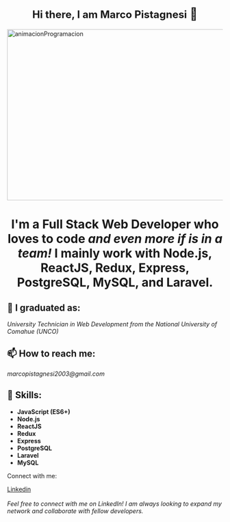 <h1 align="center"><span style="font-size: 24px;">Hi there, I am Marco Pistagnesi</span> 👋</h1>

<img width="600" height="400" align="center" src="https://static.wixstatic.com/media/669128_ec1c7a78e9694aec8a07c2e48b292ae1~mv2.gif" alt="animacionProgramacion"/>

<h1 align="center"><span style="font-weight: bold">I'm a Full Stack Web Developer who loves to code</span><span style="font-style: italic"> and even more if is in a team!</span> I mainly work with Node.js, ReactJS, Redux, Express, PostgreSQL, MySQL, and Laravel.</h1>

<h2><span style="font-weight: bold">🌱 I graduated as:</span></h2>
<p><span style="font-style: italic">University Technician in Web Development from the National University of Comahue (UNCO)</span></p>

<h2><span style="font-weight: bold">📫 How to reach me:</span></h2>
<p><span style="font-style: italic">marcopistagnesi2003@gmail.com</span></p>

<h2><span style="font-weight: bold">🚀 Skills:</span></h2>
<ul>
  <li><span style="font-weight: bold">JavaScript (ES6+)</span></li>
  <li><span style="font-weight: bold">Node.js</span></li>
  <li><span style="font-weight: bold">ReactJS</span></li>
  <li><span style="font-weight: bold">Redux</span></li>
  <li><span style="font-weight: bold">Express</span></li>
  <li><span style="font-weight: bold">PostgreSQL</span></li>
  <li><span style="font-weight: bold">Laravel</span></li>
  <li><span style="font-weight: bold">MySQL</span></li>
</ul>

<p>Connect with me:</p>
<p>
  <a href="https://linkedin.com/in/marco-pistagnesi-0a3993243/" target="_blank">
    Linkedin
  </a>
  <br/>
  <br/>
  <span style="font-style: italic">Feel free to connect with me on LinkedIn! I am always looking to expand my network and collaborate with fellow developers.</span>
</p>

